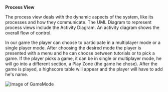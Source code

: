 **Process View**

The process view deals with the dynamic aspects of the system, like its processes and how they communicate.
The UML Diagram to represent process views include the Activity Diagram.
An activity diagram shows the overall flow of control.

In our game the player can choose to participate in a multiplayer mode or a single player mode. 
After choosing the desired mode the player is presented with a menu and he can choose between tutorials or to pick a game.
If the player picks a game, it can be in single or multiplayer mode, he will go into a different section, a Play Zone (the game he chose).
After the game is played, a highscore table will appear and the player will have to add he's name.

![Image of GameMode](http://s32.postimg.org/67ggvaced/Untitled.png)
